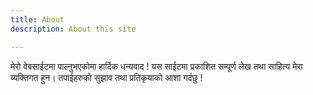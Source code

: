 ```yaml
---
title: About
description: About this site

---
```

मेरो वेबसाईटमा पाल्नुभएकोमा हार्दिक धन्यवाद ! यस साईटमा प्रकाशित सम्पूर्ण लेख तथा साहित्य मेरा व्यक्तिगत हुन। तपाईहरुको सुझाव तथा प्रतिकृयाको आशा गर्दछु !